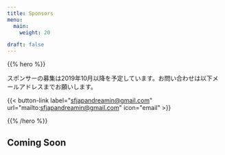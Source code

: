```yaml
---
title: Sponsors
menu:
  main:
    weight: 20

draft: false
---
```


{{% hero %}}

スポンサーの募集は2019年10月以降を予定しています。お問い合わせは以下メールアドレスまでお願いします。

{{< button-link label="sfjapandreamin@gmail.com"
                url="mailto:sfjapandreamin@gmail.com"
                icon="email" >}} 

{{% /hero %}}


<!-- Parteners list -->

<section class="content">
<h2>Coming Soon</h2>
</section>

<!--
{{% partners categories="platinium,gold,startup,soutien,communautes" %}}

{{% /partners %}}
-->
